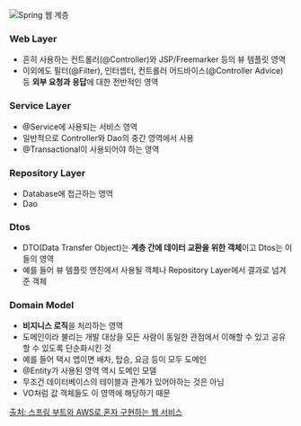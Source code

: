 ![Spring 웹 계층](https://img1.daumcdn.net/thumb/R1280x0/?scode=mtistory2&fname=https%3A%2F%2Fblog.kakaocdn.net%2Fdn%2FbFruEV%2FbtqAUv4HJLQ%2FH5TVBjqkKc5KBgD4Vdyvkk%2Fimg.png)</br>

### Web Layer
- 흔히 사용하는 컨트롤러(@Controller)와 JSP/Freemarker 등의 뷰 템플릿 영역
- 이외에도 필터(@Filter), 인터셉터, 컨트롤러 어드바이스(@Controller Advice) 등 **외부 요청과 응답**에 대한 전반적인 영역

### Service Layer
- @Service에 사용되는 서비스 영역
- 일반적으로 Controller와 Dao의 중간 영역에서 사용
- @Transactional이 사용되어야 하는 영역

### Repository Layer
- Database에 접근하는 영역
- Dao

### Dtos
- DTO(Data Transfer Object)는 **계층 간에 데이터 교환을 위한 객체**이고 Dtos는 이들의 영역
- 예를 들어 뷰 템플릿 엔진에서 사용될 객체나 Repository Layer에서 결과로 넘겨준 객체

### Domain Model
- **비지니스 로직**을 처리하는 영역
- 도메인이라 불리는 개발 대상을 모든 사람이 동일한 관점에서 이해할 수 있고 공유할 수 있도록 단순화시킨 것
- 예를 들어 택시 앱이면 배차, 탑승, 요금 등이 모두 도메인
- @Entity가 사용된 영역 역시 도메인 모델
- 무조건 데이터베이스의 테이블과 관계가 있어야하는 것은 아님
- VO처럼 값 객체들도 이 영역에 해당하기 때문

[출처: 스프링 부트와 AWS로 혼자 구현하는 웹 서비스](http://www.yes24.com/Product/Goods/83849117)

